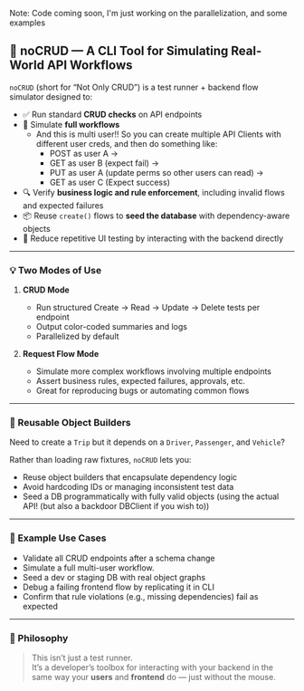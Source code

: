 Note: Code coming soon, I'm just working on the parallelization, and some examples

## 🔧 noCRUD — A CLI Tool for Simulating Real-World API Workflows

`noCRUD` (short for “Not Only CRUD”) is a test runner + backend flow simulator designed to:

- ✅ Run standard **CRUD checks** on API endpoints
- 🚦 Simulate **full workflows**
   - And this is multi user!! So you can create multiple API Clients with different user creds, and then do something like:    
        - POST as user A ->
        - GET as user B (expect fail) ->
        - PUT as user A (update perms so other users can read) ->
        - GET as user C (Expect success)   
- 🔍 Verify **business logic and rule enforcement**, including invalid flows and expected failures
- 📦 Reuse `create()` flows to **seed the database** with dependency-aware objects
- 🧪 Reduce repetitive UI testing by interacting with the backend directly

---

### 💡 Two Modes of Use

1. **CRUD Mode**  
   - Run structured Create → Read → Update → Delete tests per endpoint
   - Output color-coded summaries and logs
   - Parallelized by default

2. **Request Flow Mode**  
   - Simulate more complex workflows involving multiple endpoints
   - Assert business rules, expected failures, approvals, etc.
   - Great for reproducing bugs or automating common flows

---

### 🔁 Reusable Object Builders

Need to create a `Trip` but it depends on a `Driver`, `Passenger`, and `Vehicle`?

Rather than loading raw fixtures, `noCRUD` lets you:
- Reuse object builders that encapsulate dependency logic
- Avoid hardcoding IDs or managing inconsistent test data
- Seed a DB programmatically with fully valid objects (using the actual API! (but also a backdoor DBClient if you wish to))

---

### 🧪 Example Use Cases

- Validate all CRUD endpoints after a schema change
- Simulate a full multi-user workflow.
- Seed a dev or staging DB with real object graphs
- Debug a failing frontend flow by replicating it in CLI
- Confirm that rule violations (e.g., missing dependencies) fail as expected

---

### 🚀 Philosophy

> This isn’t just a test runner.  
> It’s a developer’s toolbox for interacting with your backend in the same way your **users** and **frontend** do — just without the mouse.
